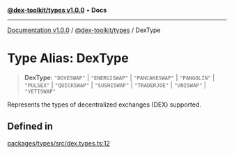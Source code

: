 [**@dex-toolkit/types v1.0.0**](../README.md) • **Docs**

***

[Documentation v1.0.0](../../../packages.md) / [@dex-toolkit/types](../README.md) / DexType

# Type Alias: DexType

> **DexType**: `"DOVESWAP"` \| `"ENERGISWAP"` \| `"PANCAKESWAP"` \| `"PANGOLIN"` \| `"PULSEX"` \| `"QUICKSWAP"` \| `"SUSHISWAP"` \| `"TRADERJOE"` \| `"UNISWAP"` \| `"YETISWAP"`

Represents the types of decentralized exchanges (DEX) supported.

## Defined in

[packages/types/src/dex.types.ts:12](https://github.com/niZmosis/dex-toolkit/blob/3d8b41b44787b30fbea5de3ab4737662ffb61bc8/packages/types/src/dex.types.ts#L12)
